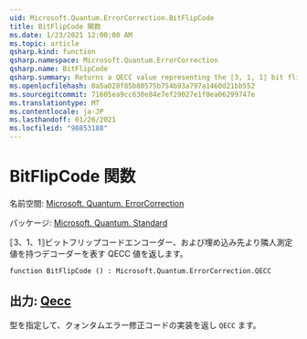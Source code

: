 ```yaml
---
uid: Microsoft.Quantum.ErrorCorrection.BitFlipCode
title: BitFlipCode 関数
ms.date: 1/23/2021 12:00:00 AM
ms.topic: article
qsharp.kind: function
qsharp.namespace: Microsoft.Quantum.ErrorCorrection
qsharp.name: BitFlipCode
qsharp.summary: Returns a QECC value representing the ⟦3, 1, 1⟧ bit flip code encoder and decoder with in-place syndrome measurement.
ms.openlocfilehash: 0a5a028f85b80575b754b93a797a1460d21bb552
ms.sourcegitcommit: 71605ea9cc630e84e7ef29027e1f0ea06299747e
ms.translationtype: MT
ms.contentlocale: ja-JP
ms.lasthandoff: 01/26/2021
ms.locfileid: "98853188"
---
```

# <a name="bitflipcode-function"></a>BitFlipCode 関数

名前空間: [Microsoft. Quantum. ErrorCorrection](xref:Microsoft.Quantum.ErrorCorrection)

パッケージ: [Microsoft. Quantum. Standard](https://nuget.org/packages/Microsoft.Quantum.Standard)


⟦3、1、1⟧ビットフリップコードエンコーダー、および埋め込み先より隣人測定値を持つデコーダーを表す QECC 値を返します。

```qsharp
function BitFlipCode () : Microsoft.Quantum.ErrorCorrection.QECC
```


## <a name="output--qecc"></a>出力: [Qecc](xref:Microsoft.Quantum.ErrorCorrection.QECC)

型を指定して、クォンタムエラー修正コードの実装を返し `QECC` ます。